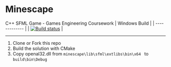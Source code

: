 # Minescape

C++ SFML Game - Games Engineering Coursework
| Windows Build |
| ------------- |
| [![Build status](https://ci.appveyor.com/api/projects/status/1ht7nos9hkxx5ixf/branch/main?svg=true)](https://ci.appveyor.com/project/JonathanSung/minescape/branch/main) |

---

1. Clone or Fork this repo
2. Build the solution with CMake
3. Copy openal32.dll from ```minescape\lib\sfml\extlibs\bin\x64 ``` to ```build\bin\Debug```
